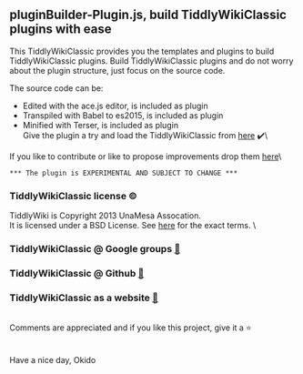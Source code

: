 ## pluginBuilder-Plugin.js, build TiddlyWikiClassic plugins with ease

This TiddlyWikiClassic provides you the templates and plugins to build TiddlyWikiClassic plugins.
Build TiddlyWikiClassic plugins and do not worry about the plugin structure, just focus on the source code.

The source code can be:
- Edited with the ace.js editor, is included as plugin
- Transpiled with Babel to es2015, is included as plugin
- Minified with Terser, is included as plugin
\
Give the plugin a try and load the TiddlyWikiClassic from [here](https://qbroker.github.io/pluginBuilder/index.html) :heavy_check_mark:\

If you like to contribute or like to propose improvements drop them [here](https://groups.google.com/g/tiddlywikiclassic)\

```
*** The plugin is EXPERIMENTAL AND SUBJECT TO CHANGE ***
```
### TiddlyWikiClassic license :copyright:
TiddlyWiki is Copyright 2013 UnaMesa Assocation.\
It is licensed under a BSD License. See [here](https://github.com/TiddlyWiki/TiddlyWikiClassic/blob/master/html/copyright.txt) for the exact terms.
\
### TiddlyWikiClassic @ Google groups [:link:](https://groups.google.com/forum/#!forum/tiddlywikiclassic)
### TiddlyWikiClassic @ Github [:link:](https://github.com/TiddlyWiki/TiddlyWikiClassic)
### TiddlyWikiClassic as a website [:link:](https://classic.tiddlywiki.com/)
\
Comments are appreciated and if you like this project, give it a :star:\
\
\
Have a nice day, Okido
